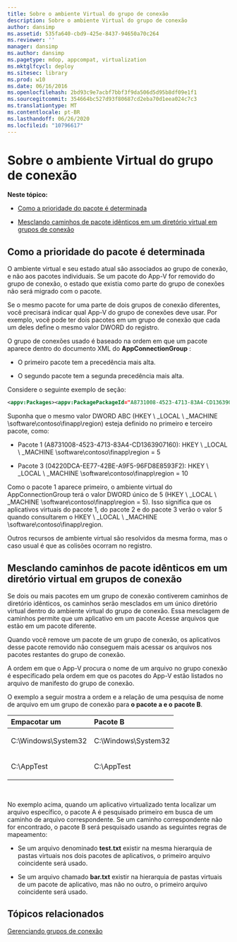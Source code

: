 ```yaml
---
title: Sobre o ambiente Virtual do grupo de conexão
description: Sobre o ambiente Virtual do grupo de conexão
author: dansimp
ms.assetid: 535fa640-cbd9-425e-8437-94650a70c264
ms.reviewer: ''
manager: dansimp
ms.author: dansimp
ms.pagetype: mdop, appcompat, virtualization
ms.mktglfcycl: deploy
ms.sitesec: library
ms.prod: w10
ms.date: 06/16/2016
ms.openlocfilehash: 2bd93c9e7acbf7bbf3f9da506d5d95b8df09e1f1
ms.sourcegitcommit: 354664bc527d93f80687cd2eba70d1eea024c7c3
ms.translationtype: MT
ms.contentlocale: pt-BR
ms.lasthandoff: 06/26/2020
ms.locfileid: "10796617"
---
```

# Sobre o ambiente Virtual do grupo de conexão


**Neste tópico:**

-   [Como a prioridade do pacote é determinada](#bkmk-pkg-priority-deter)

-   [Mesclando caminhos de pacote idênticos em um diretório virtual em grupos de conexão](#bkmk-merged-root-ve-exp)

## <a href="" id="bkmk-pkg-priority-deter"></a>Como a prioridade do pacote é determinada


O ambiente virtual e seu estado atual são associados ao grupo de conexão, e não aos pacotes individuais. Se um pacote do App-V for removido do grupo de conexão, o estado que existia como parte do grupo de conexões não será migrado com o pacote.

Se o mesmo pacote for uma parte de dois grupos de conexão diferentes, você precisará indicar qual App-V do grupo de conexões deve usar. Por exemplo, você pode ter dois pacotes em um grupo de conexão que cada um deles define o mesmo valor DWORD do registro.

O grupo de conexões usado é baseado na ordem em que um pacote aparece dentro do documento XML do **AppConnectionGroup** :

-   O primeiro pacote tem a precedência mais alta.

-   O segundo pacote tem a segunda precedência mais alta.

Considere o seguinte exemplo de seção:

```xml
<appv:Packages><appv:PackagePackageId="A8731008-4523-4713-83A4-CD1363907160"VersionId="E889951B-7F30-418B-A69C-B37283BC0DB9"/><appv:PackagePackageId="1DC709C8-309F-4AB4-BD47-F75926D04276"VersionId="01F1943B-C778-40AD-BFAD-AC34A695DF3C"/><appv:PackagePackageId="04220DCA-EE77-42BE-A9F5-96FD8E8593F2"VersionId="E15EFFE9-043D-4C01-BC52-AD2BD1E8BAFA"/></appv:Packages>
```

Suponha que o mesmo valor DWORD ABC (HKEY \ _LOCAL \ _MACHINE \\software\\contoso\\finapp\\region) esteja definido no primeiro e terceiro pacote, como:

-   Pacote 1 (A8731008-4523-4713-83A4-CD1363907160): HKEY \ _LOCAL \ _MACHINE \\software\\contoso\\finapp\\region = 5

-   Pacote 3 (04220DCA-EE77-42BE-A9F5-96FD8E8593F2): HKEY \ _LOCAL \ _MACHINE \\software\\contoso\\finapp\\region = 10

Como o pacote 1 aparece primeiro, o ambiente virtual do AppConnectionGroup terá o valor DWORD único de 5 (HKEY \ _LOCAL \ _MACHINE \\software\\contoso\\finapp\\region = 5). Isso significa que os aplicativos virtuais do pacote 1, do pacote 2 e do pacote 3 verão o valor 5 quando consultarem o HKEY \ _LOCAL \ _MACHINE \\software\\contoso\\finapp\\region.

Outros recursos de ambiente virtual são resolvidos da mesma forma, mas o caso usual é que as colisões ocorram no registro.

## <a href="" id="bkmk-merged-root-ve-exp"></a>Mesclando caminhos de pacote idênticos em um diretório virtual em grupos de conexão


Se dois ou mais pacotes em um grupo de conexão contiverem caminhos de diretório idênticos, os caminhos serão mesclados em um único diretório virtual dentro do ambiente virtual do grupo de conexão. Essa mesclagem de caminhos permite que um aplicativo em um pacote Acesse arquivos que estão em um pacote diferente.

Quando você remove um pacote de um grupo de conexão, os aplicativos desse pacote removido não conseguem mais acessar os arquivos nos pacotes restantes do grupo de conexão.

A ordem em que o App-V procura o nome de um arquivo no grupo conexão é especificado pela ordem em que os pacotes do App-V estão listados no arquivo de manifesto do grupo de conexão.

O exemplo a seguir mostra a ordem e a relação de uma pesquisa de nome de arquivo em um grupo de conexão para **o pacote a e o** **pacote B**.

<table>
<colgroup>
<col width="50%" />
<col width="50%" />
</colgroup>
<thead>
<tr class="header">
<th align="left">Empacotar um</th>
<th align="left">Pacote B</th>
</tr>
</thead>
<tbody>
<tr class="odd">
<td align="left"><p>C:\Windows\System32</p></td>
<td align="left"><p>C:\Windows\System32</p></td>
</tr>
<tr class="even">
<td align="left"><p>C:\AppTest</p></td>
<td align="left"><p>C:\AppTest</p></td>
</tr>
</tbody>
</table>

 

No exemplo acima, quando um aplicativo virtualizado tenta localizar um arquivo específico, o pacote A é pesquisado primeiro em busca de um caminho de arquivo correspondente. Se um caminho correspondente não for encontrado, o pacote B será pesquisado usando as seguintes regras de mapeamento:

-   Se um arquivo denominado **test.txt** existir na mesma hierarquia de pastas virtuais nos dois pacotes de aplicativos, o primeiro arquivo coincidente será usado.

-   Se um arquivo chamado **bar.txt** existir na hierarquia de pastas virtuais de um pacote de aplicativo, mas não no outro, o primeiro arquivo coincidente será usado.






## Tópicos relacionados


[Gerenciando grupos de conexão](managing-connection-groups.md)

 

 





